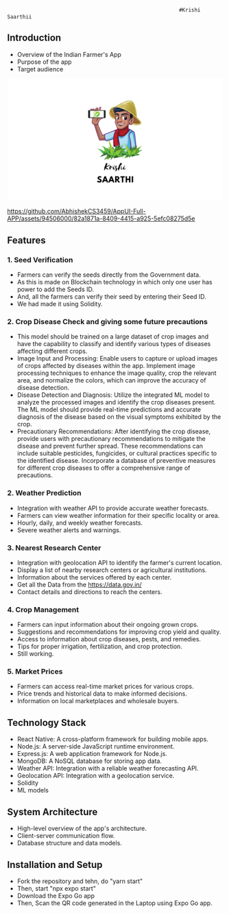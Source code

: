                                                             #Krishi Saarthii
## Introduction
- Overview of the Indian Farmer's App
- Purpose of the app
- Target audience


![App Screenshot](screenshot.png)

https://github.com/AbhishekCS3459/AppUI-Full-APP/assets/94506000/82a1871a-8409-4415-a925-5efc08275d5e




## Features

### 1. Seed Verification
- Farmers can verify the seeds directly from the Government data.
- As this is made on Blockchain technology in which only one user has power to add the Seeds ID.
- And, all the farmers can verify their seed by entering their Seed ID.
- We had made it using Solidity.

### 2. Crop Disease Check and giving some future precautions
- This model should be trained on a large dataset of crop images and have the capability to classify and identify various types of diseases affecting different crops.
- Image Input and Processing: Enable users to capture or upload images of crops affected by diseases within the app. Implement image processing techniques to enhance the image quality, crop the relevant area, and normalize the colors, which can improve the accuracy of disease detection.
- Disease Detection and Diagnosis: Utilize the integrated ML model to analyze the processed images and identify the crop diseases present. The ML model should provide real-time predictions and accurate diagnosis of the disease based on the visual symptoms exhibited by the crop.
- Precautionary Recommendations: After identifying the crop disease, provide users with precautionary recommendations to mitigate the disease and prevent further spread. These recommendations can include suitable pesticides, fungicides, or cultural practices specific to the identified disease. Incorporate a database of preventive measures for different crop diseases to offer a comprehensive range of precautions.

### 2. Weather Prediction
- Integration with weather API to provide accurate weather forecasts.
- Farmers can view weather information for their specific locality or area.
- Hourly, daily, and weekly weather forecasts.
- Severe weather alerts and warnings.

### 3. Nearest Research Center
- Integration with geolocation API to identify the farmer's current location.
- Display a list of nearby research centers or agricultural institutions.
- Information about the services offered by each center.
- Get all the Data from the https://data.gov.in/
- Contact details and directions to reach the centers.

### 4. Crop Management
- Farmers can input information about their ongoing grown crops.
- Suggestions and recommendations for improving crop yield and quality.
- Access to information about crop diseases, pests, and remedies.
- Tips for proper irrigation, fertilization, and crop protection.
- Still working.

### 5. Market Prices
- Farmers can access real-time market prices for various crops.
- Price trends and historical data to make informed decisions.
- Information on local marketplaces and wholesale buyers.

## Technology Stack
- React Native: A cross-platform framework for building mobile apps.
- Node.js: A server-side JavaScript runtime environment.
- Express.js: A web application framework for Node.js.
- MongoDB: A NoSQL database for storing app data.
- Weather API: Integration with a reliable weather forecasting API.
- Geolocation API: Integration with a geolocation service.
- Solidity
- ML models

## System Architecture
- High-level overview of the app's architecture.
- Client-server communication flow.
- Database structure and data models.

## Installation and Setup
- Fork the repository and tehn, do "yarn start"
- Then, start "npx expo start"
- Download the Expo Go app
- Then, Scan the QR code generated in the Laptop using Expo Go app.
